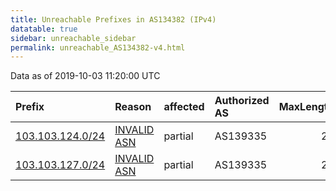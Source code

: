 ```yaml
---
title: Unreachable Prefixes in AS134382 (IPv4)
datatable: true
sidebar: unreachable_sidebar
permalink: unreachable_AS134382-v4.html
---
```


Data as of 2019-10-03 11:20:00 UTC


<div class="datatable-begin"></div>

| Prefix                                                     | Reason                                                                                                   | affected   | Authorized AS   |   MaxLength | Anchor                                       |   unreachable /24s |
|:-----------------------------------------------------------|:---------------------------------------------------------------------------------------------------------|:-----------|:----------------|------------:|:---------------------------------------------|-------------------:|
| [103.103.124.0/24](https://stat.ripe.net/103.103.124.0/24) | [INVALID ASN](https://rpki-validator.ripe.net/announcement-preview?asn=AS134382&prefix=103.103.124.0/24) | partial    | AS139335        |          22 | [APNIC](unreachable_APNIC_RPKI_Root-v4.html) |                  1 |
| [103.103.127.0/24](https://stat.ripe.net/103.103.127.0/24) | [INVALID ASN](https://rpki-validator.ripe.net/announcement-preview?asn=AS134382&prefix=103.103.127.0/24) | partial    | AS139335        |          22 | [APNIC](unreachable_APNIC_RPKI_Root-v4.html) |                  1 |

<div class="datatable-end"></div>